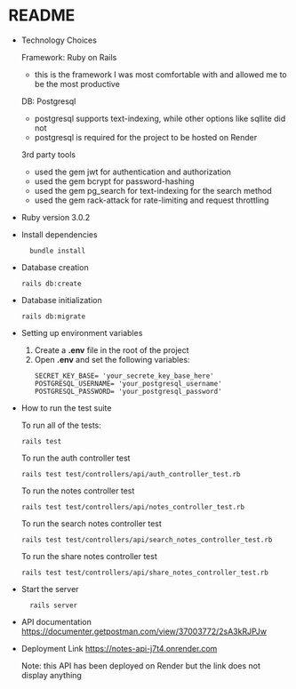 # README

* Technology Choices
  
  Framework: Ruby on Rails
  - this is the framework I was most comfortable with and allowed me to be the most productive

  DB: Postgresql
  - postgresql supports text-indexing, while other options like sqllite did not
  - postgresql is required for the project to be hosted on Render

  3rd party tools
  - used the gem jwt for authentication and authorization
  - used the gem bcrypt for password-hashing
  - used the gem pg_search for text-indexing for the search method
  - used the gem rack-attack for rate-limiting and request throttling

* Ruby version
  3.0.2

* Install dependencies
  ```
    bundle install
  ```

* Database creation
  ```
  rails db:create
  ```

* Database initialization
  ```
  rails db:migrate
  ```

* Setting up environment variables
  1. Create a **.env** file in the root of the project
  2. Open **.env** and set the following variables:
      ```
      SECRET_KEY_BASE= 'your_secrete_key_base_here'
      POSTGRESQL_USERNAME= 'your_postgresql_username'
      POSTGRESQL_PASSWORD= 'your_postgresql_password'
      ``` 

* How to run the test suite

  To run all of the tests:
  ```
  rails test
  ```
  To run the auth controller test
  ```
  rails test test/controllers/api/auth_controller_test.rb
  ```
  To run the notes controller test
  ```
  rails test test/controllers/api/notes_controller_test.rb
  ```
  To run the search notes controller test
  ```
  rails test test/controllers/api/search_notes_controller_test.rb
  ```
  To run the share notes controller test
  ```
  rails test test/controllers/api/share_notes_controller_test.rb
  ```
  
* Start the server
  ```
    rails server
  ```

* API documentation
  https://documenter.getpostman.com/view/37003772/2sA3kRJPJw

* Deployment Link
  https://notes-api-j7t4.onrender.com

  Note: this API has been deployed on Render but the link does not display anything